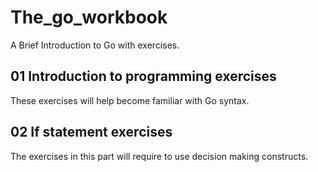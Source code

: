 # The_go_workbook
A Brief Introduction to Go with exercises.

## 01 Introduction to programming exercises
These exercises will help become familiar with Go syntax.

## 02 If statement exercises
The exercises in this part will require to use decision making constructs.